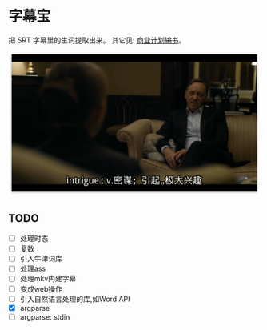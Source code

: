 # 字幕宝

把 SRT 字幕里的生词提取出来。 其它见: [商业计划<del>输</del>书](http://scateu.me/2017/01/13/subtitles-cet4.html)。


![DEMO](https://github.com/scateu/zimubao/raw/master/snapshots/House.of.Cards.S01E01.jpg)

## TODO

 - [ ] 处理时态 
 - [ ] 复数
 - [ ] 引入牛津词库
 - [ ] 处理ass
 - [ ] 处理mkv内建字幕
 - [ ] 变成web操作
 - [ ] 引入自然语言处理的库,如Word API
 - [X] argparse
 - [ ] argparse: stdin
